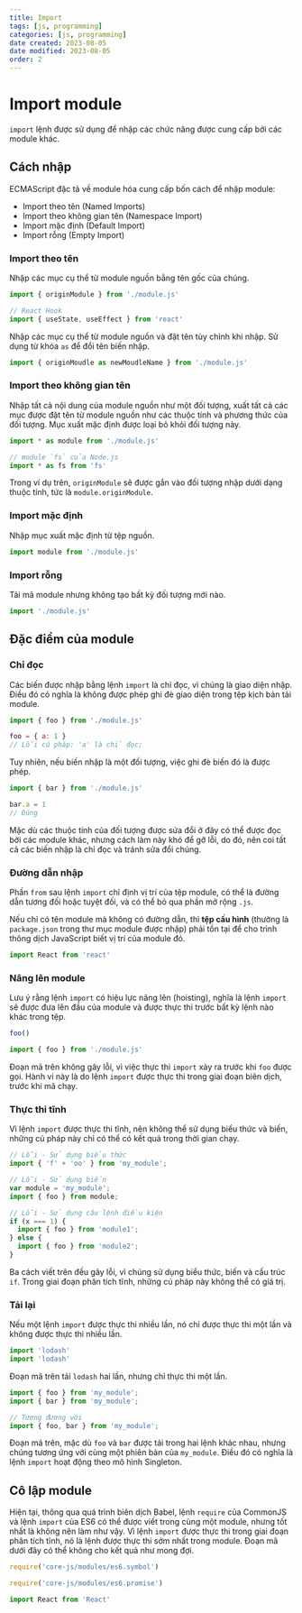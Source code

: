 ```yaml
---
title: Import
tags: [js, programming]
categories: [js, programming]
date created: 2023-08-05
date modified: 2023-08-05
order: 2
---
```


# Import module

`import` lệnh được sử dụng để nhập các chức năng được cung cấp bởi các module khác.

## Cách nhập

ECMAScript đặc tả về module hóa cung cấp bốn cách để nhập module:

* Import theo tên (Named Imports)
* Import theo không gian tên (Namespace Import)
* Import mặc định (Default Import)
* Import rỗng (Empty Import)

### Import theo tên

Nhập các mục cụ thể từ module nguồn bằng tên gốc của chúng.

```js
import { originModule } from './module.js'

// React Hook
import { useState, useEffect } from 'react'
```

Nhập các mục cụ thể từ module nguồn và đặt tên tùy chỉnh khi nhập. Sử dụng từ khóa `as` để đổi tên biến nhập.

```js
import { originMoudle as newMoudleName } from './module.js'
```

### Import theo không gian tên

Nhập tất cả nội dung của module nguồn như một đối tượng, xuất tất cả các mục được đặt tên từ module nguồn như các thuộc tính và phương thức của đối tượng. Mục xuất mặc định được loại bỏ khỏi đối tượng này.

```js
import * as module from './module.js'

// module `fs` của Node.js
import * as fs from 'fs'
```

Trong ví dụ trên, `originModule` sẽ được gắn vào đối tượng nhập dưới dạng thuộc tính, tức là `module.originModule`.

### Import mặc định

Nhập mục xuất mặc định từ tệp nguồn.

```js
import module from './module.js'
```

### Import rỗng

Tải mã module nhưng không tạo bất kỳ đối tượng mới nào.

```js
import './module.js'
```

## Đặc điểm của module

### Chỉ đọc

Các biến được nhập bằng lệnh `import` là chỉ đọc, vì chúng là giao diện nhập. Điều đó có nghĩa là không được phép ghi đè giao diện trong tệp kịch bản tải module.

```js
import { foo } from './module.js'

foo = { a: 1 }
// Lỗi cú pháp: 'a' là chỉ đọc;
```

Tuy nhiên, nếu biến nhập là một đối tượng, việc ghi đè biến đó là được phép.

```js
import { bar } from './module.js'

bar.a = 1
// Đúng
```

Mặc dù các thuộc tính của đối tượng được sửa đổi ở đây có thể được đọc bởi các module khác, nhưng cách làm này khó để gỡ lỗi, do đó, nên coi tất cả các biến nhập là chỉ đọc và tránh sửa đổi chúng.

### Đường dẫn nhập

Phần `from` sau lệnh `import` chỉ định vị trí của tệp module, có thể là đường dẫn tương đối hoặc tuyệt đối, và có thể bỏ qua phần mở rộng `.js`.

Nếu chỉ có tên module mà không có đường dẫn, thì **tệp cấu hình** (thường là `package.json` trong thư mục module được nhập) phải tồn tại để cho trình thông dịch JavaScript biết vị trí của module đó.

```js
import React from 'react'
```

### Nâng lên module

Lưu ý rằng lệnh `import` có hiệu lực nâng lên (hoisting), nghĩa là lệnh `import` sẽ được đưa lên đầu của module và được thực thi trước bất kỳ lệnh nào khác trong tệp.

```js
foo()

import { foo } from './module.js'
```

Đoạn mã trên không gây lỗi, vì việc thực thi `import` xảy ra trước khi `foo` được gọi. Hành vi này là do lệnh `import` được thực thi trong giai đoạn biên dịch, trước khi mã chạy.

### Thực thi tĩnh

Vì lệnh `import` được thực thi tĩnh, nên không thể sử dụng biểu thức và biến, những cú pháp này chỉ có thể có kết quả trong thời gian chạy.

```js
// Lỗi - Sử dụng biểu thức
import { 'f' + 'oo' } from 'my_module';

// Lỗi - Sử dụng biến
var module = 'my_module';
import { foo } from module;

// Lỗi - Sử dụng câu lệnh điều kiện
if (x === 1) {
  import { foo } from 'module1';
} else {
  import { foo } from 'module2';
}
```

Ba cách viết trên đều gây lỗi, vì chúng sử dụng biểu thức, biến và cấu trúc `if`. Trong giai đoạn phân tích tĩnh, những cú pháp này không thể có giá trị.

### Tải lại

Nếu một lệnh `import` được thực thi nhiều lần, nó chỉ được thực thi một lần và không được thực thi nhiều lần.

```js
import 'lodash'
import 'lodash'
```

Đoạn mã trên tải `lodash` hai lần, nhưng chỉ thực thi một lần.

```js
import { foo } from 'my_module';
import { bar } from 'my_module';

// Tương đương với
import { foo, bar } from 'my_module';
```

Đoạn mã trên, mặc dù `foo` và `bar` được tải trong hai lệnh khác nhau, nhưng chúng tương ứng với cùng một phiên bản của `my_module`. Điều đó có nghĩa là lệnh `import` hoạt động theo mô hình Singleton.

## Cô lập module

Hiện tại, thông qua quá trình biên dịch Babel, lệnh `require` của CommonJS và lệnh `import` của ES6 có thể được viết trong cùng một module, nhưng tốt nhất là không nên làm như vậy. Vì lệnh `import` được thực thi trong giai đoạn phân tích tĩnh, nó là lệnh được thực thi sớm nhất trong module. Đoạn mã dưới đây có thể không cho kết quả như mong đợi.

```js
require('core-js/modules/es6.symbol')

require('core-js/modules/es6.promise')

import React from 'React'
```
